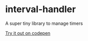 # interval-handler
A super tiny library to manage timers

[Try it out on codepen](https://codepen.io/chrdiede/pen/wvvxBxQ?editors=1010)